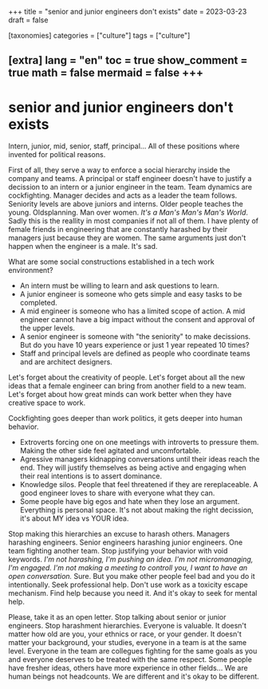 +++
title = "senior and junior engineers don't exists"
date = 2023-03-23
draft = false

[taxonomies]
categories = ["culture"]
tags = ["culture"]

[extra]
lang = "en"
toc = true
show_comment = true
math = false
mermaid = false
+++
---

# senior and junior engineers don't exists

Intern, junior, mid, senior, staff, principal... All of these positions where invented for political reasons. 

First of all, they serve a way to enforce a social hierarchy inside the company and teams. A principal or staff engineer doesn't have to justify a decission to an intern or a junior engineer in the team. Team dynamics are cockfighting. Manager decides and acts as a leader the team follows. Seniority levels are above juniors and interns. Older people teaches the young. Oldsplanning. Man over women. *It's a Man's Man's Man's World*. Sadly this is the reallity in most companies if not all of them. I have plenty of female friends in engineering that are constantly harashed by their managers just because they are women. The same arguments just don't happen when the engineer is a male. It's sad.

What are some social constructions established in a tech work environment?

- An intern must be willing to learn and ask questions to learn.
- A junior engineer is someone who gets simple and easy tasks to be completed.
- A mid engineer is someone who has a limited scope of action. A mid engineer cannot have a big impact without the consent and approval of the upper levels.
- A senior engineer is someone with "the seniority" to make decissions. But do you have 10 years experience or just 1 year repeated 10 times?
- Staff and principal levels are defined as people who coordinate teams and are architect designers.
  
Let's forget about the creativity of people. Let's forget about all the new ideas that a female engineer can bring from another field to a new team. Let's forget about how great minds can work better when they have creative space to work.
  
Cockfighting goes deeper than work politics, it gets deeper into human behavior.

- Extroverts forcing one on one meetings with introverts to pressure them. Making the other side feel agitated and uncomfortable.
- Agressive managers kidnapping conversations until their ideas reach the end. They will justify themselves as being active and engaging when their real intentions is to assert dominance.
- Knowledge silos. People that feel threatened if they are rereplaceable. A good engineer loves to share with everyone what they can. 
- Some people have big egos and hate when they lose an argument. Everything is personal space. It's not about making the right decission, it's about MY idea vs YOUR idea. 

Stop making this hierarchies an excuse to harash others. Managers harashing engineers. Senior engineers harashing junior engineers. One team fighting another team. Stop justifying your behavior with void keywords. *I'm not harashing, I'm pushing an idea. I'm not micromanaging, I'm engaged. I'm not making a meeting to controll you, I want to have an open conversation.* Sure. But you make other people feel bad and you do it intentionally. Seek professional help. Don't use work as a toxicity escape mechanism. Find help because you need it. And it's okay to seek for mental help.

Please, take it as an open letter. Stop talking about senior or junior engineers. Stop harashment hierarchies. Everyone is valuable. It doesn't matter how old are you, your ethnics or race, or your gender. It doesn't matter your background, your studies, everyone in a team is at the same level. Everyone in the team are collegues fighting for the same goals as you and everyone deserves to be treated with the same respect. Some people have fresher ideas, others have more experience in other fields... We are human beings not headcounts. We are different and it's okay to be different.
